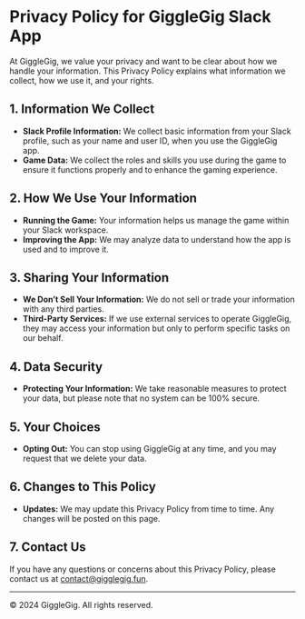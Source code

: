 # Privacy Policy for GiggleGig Slack App

At GiggleGig, we value your privacy and want to be clear about how we handle your information. This Privacy Policy explains what information we collect, how we use it, and your rights.

## 1. Information We Collect

- **Slack Profile Information:** We collect basic information from your Slack profile, such as your name and user ID, when you use the GiggleGig app.
- **Game Data:** We collect the roles and skills you use during the game to ensure it functions properly and to enhance the gaming experience.

## 2. How We Use Your Information

- **Running the Game:** Your information helps us manage the game within your Slack workspace.
- **Improving the App:** We may analyze data to understand how the app is used and to improve it.

## 3. Sharing Your Information

- **We Don’t Sell Your Information:** We do not sell or trade your information with any third parties.
- **Third-Party Services:** If we use external services to operate GiggleGig, they may access your information but only to perform specific tasks on our behalf.

## 4. Data Security

- **Protecting Your Information:** We take reasonable measures to protect your data, but please note that no system can be 100% secure.

## 5. Your Choices

- **Opting Out:** You can stop using GiggleGig at any time, and you may request that we delete your data.

## 6. Changes to This Policy

- **Updates:** We may update this Privacy Policy from time to time. Any changes will be posted on this page.

## 7. Contact Us

If you have any questions or concerns about this Privacy Policy, please contact us at contact@gigglegig.fun.

---

© 2024 GiggleGig. All rights reserved.
